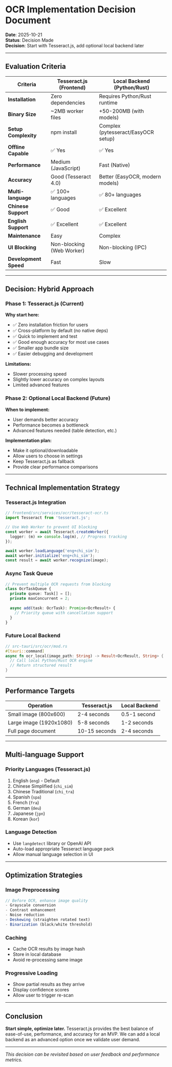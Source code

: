 # OCR Implementation Decision Document

**Date**: 2025-10-21  
**Status**: Decision Made  
**Decision**: Start with Tesseract.js, add optional local backend later

---

## Evaluation Criteria

| Criteria | Tesseract.js (Frontend) | Local Backend (Python/Rust) |
|----------|-------------------------|------------------------------|
| **Installation** | Zero dependencies | Requires Python/Rust runtime |
| **Binary Size** | ~2MB worker files | +50-200MB (with models) |
| **Setup Complexity** | npm install | Complex (pytesseract/EasyOCR setup) |
| **Offline Capable** | ✅ Yes | ✅ Yes |
| **Performance** | Medium (JavaScript) | Fast (Native) |
| **Accuracy** | Good (Tesseract 4.0) | Better (EasyOCR, modern models) |
| **Multi-language** | ✅ 100+ languages | ✅ 80+ languages |
| **Chinese Support** | ✅ Good | ✅ Excellent |
| **English Support** | ✅ Excellent | ✅ Excellent |
| **Maintenance** | Easy | Complex |
| **UI Blocking** | Non-blocking (Web Worker) | Non-blocking (IPC) |
| **Development Speed** | Fast | Slow |

---

## Decision: Hybrid Approach

### Phase 1: Tesseract.js (Current)
**Why start here:**
- ✅ Zero installation friction for users
- ✅ Cross-platform by default (no native deps)
- ✅ Quick to implement and test
- ✅ Good enough accuracy for most use cases
- ✅ Smaller app bundle size
- ✅ Easier debugging and development

**Limitations:**
- Slower processing speed
- Slightly lower accuracy on complex layouts
- Limited advanced features

### Phase 2: Optional Local Backend (Future)
**When to implement:**
- User demands better accuracy
- Performance becomes a bottleneck
- Advanced features needed (table detection, etc.)

**Implementation plan:**
- Make it optional/downloadable
- Allow users to choose in settings
- Keep Tesseract.js as fallback
- Provide clear performance comparisons

---

## Technical Implementation Strategy

### Tesseract.js Integration
```typescript
// frontend/src/services/ocr/tesseract-ocr.ts
import Tesseract from 'tesseract.js';

// Use Web Worker to prevent UI blocking
const worker = await Tesseract.createWorker({
  logger: (m) => console.log(m), // Progress tracking
});

await worker.loadLanguage('eng+chi_sim');
await worker.initialize('eng+chi_sim');
const result = await worker.recognize(image);
```

### Async Task Queue
```typescript
// Prevent multiple OCR requests from blocking
class OcrTaskQueue {
  private queue: Task[] = [];
  private maxConcurrent = 2;
  
  async add(task: OcrTask): Promise<OcrResult> {
    // Priority queue with cancellation support
  }
}
```

### Future Local Backend
```rust
// src-tauri/src/ocr/mod.rs
#[tauri::command]
async fn ocr_local(image_path: String) -> Result<OcrResult, String> {
  // Call local Python/Rust OCR engine
  // Return structured result
}
```

---

## Performance Targets

| Operation | Tesseract.js | Local Backend |
|-----------|--------------|---------------|
| Small image (800x600) | 2-4 seconds | 0.5-1 second |
| Large image (1920x1080) | 5-8 seconds | 1-2 seconds |
| Full page document | 10-15 seconds | 2-4 seconds |

---

## Multi-language Support

### Priority Languages (Tesseract.js)
1. English (`eng`) - Default
2. Chinese Simplified (`chi_sim`)
3. Chinese Traditional (`chi_tra`)
4. Spanish (`spa`)
5. French (`fra`)
6. German (`deu`)
7. Japanese (`jpn`)
8. Korean (`kor`)

### Language Detection
- Use `langdetect` library or OpenAI API
- Auto-load appropriate Tesseract language pack
- Allow manual language selection in UI

---

## Optimization Strategies

### Image Preprocessing
```typescript
// Before OCR, enhance image quality
- Grayscale conversion
- Contrast enhancement
- Noise reduction
- Deskewing (straighten rotated text)
- Binarization (black/white threshold)
```

### Caching
- Cache OCR results by image hash
- Store in local database
- Avoid re-processing same image

### Progressive Loading
- Show partial results as they arrive
- Display confidence scores
- Allow user to trigger re-scan

---

## Conclusion

**Start simple, optimize later.** Tesseract.js provides the best balance of ease-of-use, performance, and accuracy for an MVP. We can add a local backend as an advanced option once we validate user demand.

---

*This decision can be revisited based on user feedback and performance metrics.*
